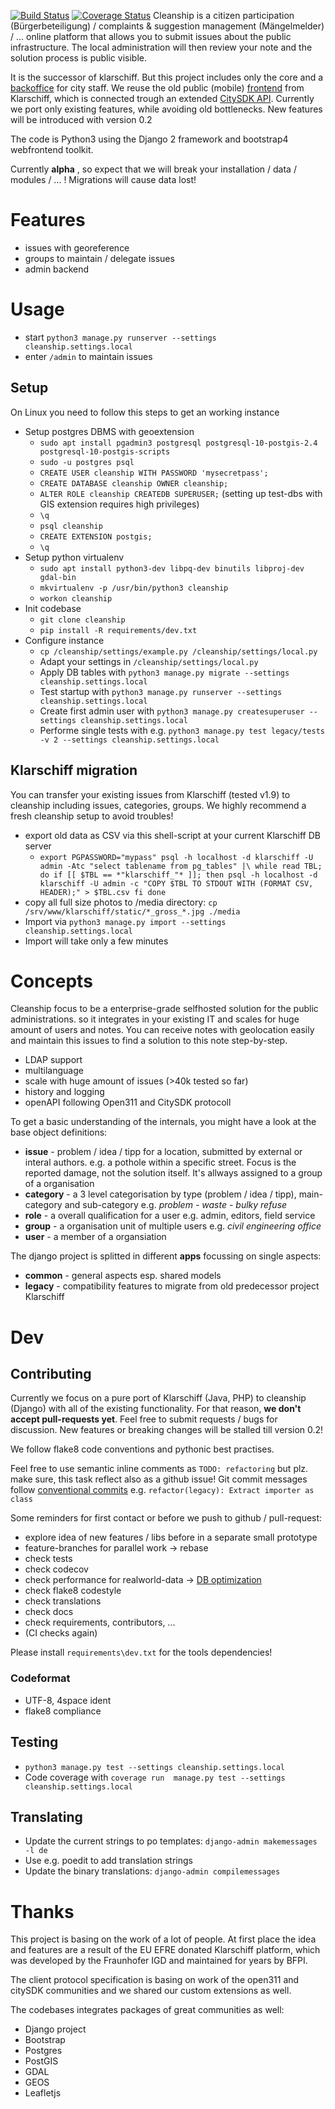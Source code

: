 [![Build Status](https://travis-ci.org/Matthias84/cleanship.svg?branch=master)](https://travis-ci.org/Matthias84/cleanship)
[![Coverage Status](https://coveralls.io/repos/github/Matthias84/cleanship/badge.svg?branch=master)](https://coveralls.io/github/Matthias84/cleanship?branch=master)
Cleanship is a citizen participation (Bürgerbeteiligung) / complaints & suggestion management (Mängelmelder) /  ... online platform that allows you to submit issues about the public infrastructure. The  local administration will then review your note and the solution process is public visible.

It is the successor of klarschiff. But this project includes only the core and a [backoffice](https://github.com/bfpi/klarschiff-backend) for city staff. We reuse the old public (mobile) [frontend](https://github.com/bfpi/klarschiff-field_service) from Klarschiff,  which is connected trough an extended [CitySDK API](https://github.com/bfpi/klarschiff-citysdk).
Currently we port only existing features, while avoiding old bottlenecks. New features will be introduced with version 0.2

The code is Python3 using the Django 2 framework and bootstrap4 webfrontend toolkit.

Currently **alpha** , so expect that we will break your installation / data / modules / ... ! Migrations will cause data lost!

# Features

* issues with georeference
* groups to maintain / delegate issues
* admin backend

# Usage

* start `python3 manage.py runserver --settings cleanship.settings.local`
* enter `/admin` to maintain issues


## Setup

On Linux you need to follow this steps to get an working instance

* Setup postgres DBMS with geoextension
    * `sudo apt install pgadmin3 postgresql postgresql-10-postgis-2.4  postgresql-10-postgis-scripts`
    * `sudo -u postgres psql`
    * `CREATE USER cleanship WITH PASSWORD 'mysecretpass';`
    * `CREATE DATABASE cleanship OWNER cleanship;`
    * `ALTER ROLE cleanship CREATEDB SUPERUSER;` (setting up test-dbs with GIS extension requires high privileges)
    * `\q`
    * `psql cleanship`
    * `CREATE EXTENSION postgis;`
    * `\q`
* Setup python virtualenv
    * `sudo apt install python3-dev libpq-dev binutils libproj-dev gdal-bin`
    * `mkvirtualenv -p /usr/bin/python3 cleanship`
    * `workon cleanship`
* Init codebase
    * `git clone cleanship`
    * `pip install -R requirements/dev.txt`
* Configure instance
    * `cp /cleanship/settings/example.py /cleanship/settings/local.py`
    * Adapt your settings in `/cleanship/settings/local.py`
    * Apply DB tables with `python3 manage.py migrate --settings cleanship.settings.local`
    * Test startup with `python3 manage.py runserver --settings cleanship.settings.local`
    * Create first admin user with `python3 manage.py createsuperuser --settings cleanship.settings.local`
    * Performe single tests with e.g. `python3 manage.py test legacy/tests -v 2 --settings cleanship.settings.local`

## Klarschiff migration

You can transfer your existing issues from Klarschiff (tested v1.9) to cleanship including issues, categories, groups.
We highly recommend a fresh cleanship setup to avoid troubles!

* export old data as CSV via this shell-script at your current Klarschiff DB server
    * `export PGPASSWORD="mypass"
    psql -h localhost -d klarschiff -U admin -Atc "select tablename from pg_tables" |\
      while read TBL; do
        if [[ $TBL == *"klarschiff_"* ]]; then
            psql -h localhost -d klarschiff -U admin -c "COPY $TBL TO STDOUT WITH (FORMAT CSV, HEADER);" > $TBL.csv
        fi
      done`
* copy all full size photos to /media directory: `cp /srv/www/klarschiff/static/*_gross_*.jpg ./media`
* Import via `python3 manage.py import --settings cleanship.settings.local`
* Import will take only a few minutes

# Concepts

Cleanship focus to be a enterprise-grade selfhosted solution for the public administrations. so it integrates in your existing IT and scales for huge amount of users and notes. You can receive notes with geolocation easily and maintain this issues to find a solution to this note step-by-step.

* LDAP support
* multilanguage
* scale with huge amount of issues (>40k tested so far)
* history and logging
* openAPI following Open311 and CitySDK protocoll

To get a basic understanding of the internals, you might have a look at the base object definitions:

* **issue** - problem / idea / tipp for a location, submitted by external or interal authors. e.g. a pothole within a specific street. Focus is the reported damage, not the solution itself. It's allways assigned to a group of a organisation
* **category** - a 3 level categorisation by type (problem / idea / tipp), main-category and sub-category e.g. *problem - waste - bulky refuse*
* **role** - a overall qualification for a user e.g. admin, editors, field service
* **group** - a organisation unit of multiple users e.g. *civil engineering office*
* **user** - a member of a organsiation

The django project is splitted in different **apps** focussing on single aspects:

* **common** - general aspects esp. shared models
* **legacy** - compatibility features to migrate from old predecessor project Klarschiff

# Dev

## Contributing

Currently we focus on a pure port of Klarschiff (Java, PHP) to cleanship (Django) with all of the existing functionality. For that reason, **we don't accept pull-requests yet**.  Feel free to submit requests / bugs for discussion. New features or breaking changes will be stalled till version 0.2! 

We follow flake8 code conventions and pythonic best practises.

Feel free to use semantic inline comments as `TODO: refactoring` but plz. make sure, this task reflect also as a github issue! Git commit messages follow [conventional commits](https://www.conventionalcommits.org) e.g. `refactor(legacy): Extract importer as class`

Some reminders for first contact or before we push to github / pull-request:

* explore idea of new features / libs before in a separate small prototype
* feature-branches for parallel work -> rebase
* check tests
* check codecov
* check performance for realworld-data -> [DB optimization](https://docs.djangoproject.com/en/2.2/topics/db/optimization/)
* check flake8 codestyle
* check translations
* check docs
* check requirements, contributors, ...
* (CI checks again)

Please install `requirements\dev.txt` for the tools dependencies!

### Codeformat

* UTF-8, 4space ident
* flake8 compliance

## Testing

* `python3 manage.py test --settings cleanship.settings.local`
* Code coverage with `coverage run  manage.py test --settings cleanship.settings.local`

## Translating

* Update the current strings to po templates: `django-admin makemessages -l de`
* Use e.g. poedit to add translation strings
* Update the binary translations: `django-admin compilemessages`

# Thanks

This project is basing on the work of a lot of people. At first place the idea and features are a result of the EU EFRE donated Klarschiff platform, which was developed by the Fraunhofer IGD and maintained for years by BFPI.

The client protocol specification is basing on work of the open311 and citySDK communities and we shared our custom extensions as well.

The codebases integrates packages of great communities as well:

* Django project
* Bootstrap
* Postgres
* PostGIS
* GDAL
* GEOS
* Leafletjs
